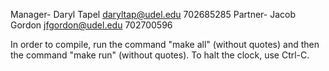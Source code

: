 Manager- Daryl Tapel daryltap@udel.edu 702685285
Partner- Jacob Gordon jfgordon@udel.edu 702700596

In order to compile, run the command "make all" (without quotes) and then the command "make run" (without quotes).
To halt the clock, use Ctrl-C.

